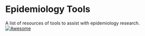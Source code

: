 # Epidemiology Tools
A list of resources of tools to assist with epidemiology research. [![Awesome](https://awesome.re/badge.svg)](https://awesome.re)
